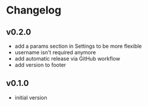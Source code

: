 # Changelog

## v0.2.0

- add a params section in Settings to be more flexible
- username isn't required anymore
- add automatic release via GitHub workflow
- add version to footer

## v0.1.0

- initial version